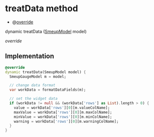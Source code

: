 


# treatData method







- @[override](https://api.flutter.dev/flutter/dart-core/override-constant.html)

dynamic treatData
([SmeupModel](../../smeup_models_widgets_smeup_model/SmeupModel-class.md) model)

_override_






## Implementation

```dart
@override
dynamic treatData(SmeupModel model) {
  SmeupGaugeModel m = model;

  // change data format
  var workData = formatDataFields(m);

  // set the widget data
  if (workData != null && (workData['rows'] as List).length > 0) {
    value = workData['rows'][0][m.valueColName];
    maxValue = workData['rows'][0][m.maxColName];
    minValue = workData['rows'][0][m.minColName];
    warning = workData['rows'][0][m.warningColName];
  }
}
```







